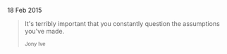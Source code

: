 18 Feb 2015

> It's terribly important that you constantly question the assumptions you've
> made.
>
> <small>Jony Ive</small>
